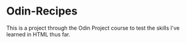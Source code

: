 # Odin-Recipes

This is a project through the Odin Project course to test the skills I've learned in HTML thus far.